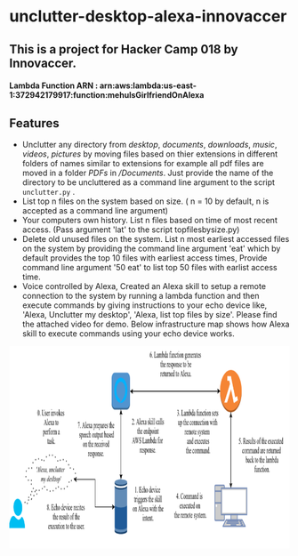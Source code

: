 # unclutter-desktop-alexa-innovaccer

## This is a project for Hacker Camp 018 by Innovaccer.

#### Lambda Function ARN : arn:aws:lambda:us-east-1:372942179917:function:mehulsGirlfriendOnAlexa


## Features
* Unclutter any directory from *desktop*, *documents*, *downloads*, *music*, *videos*, *pictures*  by moving files based on thier extensions in different folders of names similar to extensions for example all pdf files are moved in a folder *PDFs* in */Documents*. Just provide the name of the directory to be uncluttered as a command line argument to the script `unclutter.py` .
* List top n files on the system based on size. ( n = 10 by default, n is accepted as a command line argument)
* Your computers own history. List n files based on time of most recent access. (Pass argument 'lat' to the script topfilesbysize.py)
* Delete old unused files on the system. List n most earliest accessed files on the system by providing the command line argument 'eat' which by default provides the top 10 files with earliest access times, Provide command line argument '50 eat' to list top 50 files with earlist access time. 
* Voice controlled by Alexa, Created an Alexa skill to setup a remote connection to the system by running a lambda function and then execute commands by giving instructions to your echo device like, 'Alexa, Unclutter my desktop', 'Alexa, list top files by size'. Please find the attached video for demo. Below infrastructure map shows how Alexa skill to execute commands using your echo device works.



<img src="https://github.com/mehuled/unclutter-desktop-alexa-innovaccer/blob/features/alexaworksFinal.png" width="910" height="364" />
